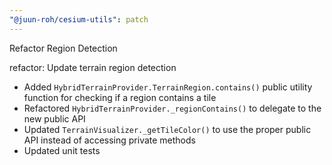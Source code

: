 ```yaml
---
"@juun-roh/cesium-utils": patch
---
```


Refactor Region Detection

refactor: Update terrain region detection

- Added `HybridTerrainProvider.TerrainRegion.contains()` public utility function for checking if a region contains a tile
- Refactored `HybridTerrainProvider._regionContains()` to delegate to the new public API
- Updated `TerrainVisualizer._getTileColor()` to use the proper public API instead of accessing private methods
- Updated unit tests
